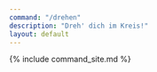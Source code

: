 ```yaml
---
command: "/drehen"
description: "Dreh' dich im Kreis!"
layout: default
---
```

{% include command_site.md %}
